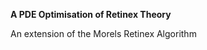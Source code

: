<p><b>A PDE Optimisation of Retinex Theory</b></p>

<p>An extension of the Morels Retinex Algorithm</p>
